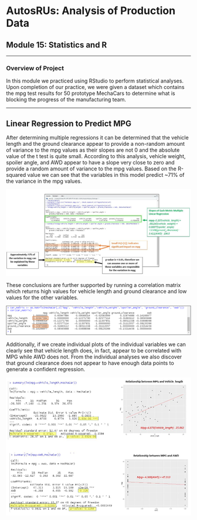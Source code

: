 # AutosRUs: Analysis of Production Data
## Module 15:  Statistics and R
---
### Overview of Project 

In this module we practiced using RStudio to perform statistical analyses.  Upon completion of our practice, we were given a dataset which contains the mpg test results for 50 prototype MechaCars to determine what is blocking the progress of the manufacturing team.

---
## Linear Regression to Predict MPG
After determining multiple regressions it can be determined that the vehicle length and the ground clearance appear to provide a non-random amount of variance to the mpg values as their slopes are not 0 and the absolute value of the t test is quite small.  According to this analysis, vehicle weight, spoiler angle, and AWD appear to have a slope very close to zero and provide a random amount of variance to the mpg values.  Based on the R-squared value we can see that the variables in this model predict ~71% of the variance in the mpg values. 

![image of linear regression output and interpretation](https://github.com/murphyk2021/MechaCar_Statistical_Analysis/blob/bf2414a40a5f803674d0de06ee744d91cec386aa/images/LinearRegression%20to%20Predict%20MPG.JPG)

These conclusions are further supported by running a correlation matrix which returns high values for vehicle length and ground clearance and low values for the other variables.

![iage of correlation matrix output](https://github.com/murphyk2021/MechaCar_Statistical_Analysis/blob/5bf733d59cb04038e1011c0118e7026e7acc7304/images/correlation_matrix.png)

Additionally, if we create individual plots of the individual variables we can clearly see that vehicle length does, in fact, appear to be correlated with MPG while AWD does not.  From the individual analyses we also discover that ground clearance does not appear to have enough data points to generate a confident regression.

![image of scatter plots with lnear regression](https://github.com/murphyk2021/MechaCar_Statistical_Analysis/blob/5bf733d59cb04038e1011c0118e7026e7acc7304/images/Independent_LinearRegression.JPG)
